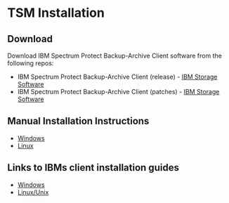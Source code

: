 # TSM Installation

## Download

Download IBM Spectrum Protect Backup-Archive Client software from the following repos:

- IBM Spectrum Protect Backup-Archive Client (release) - [IBM Storage Software](https://www3.software.ibm.com/storage/tivoli-storage-management/maintenance/client/)
- IBM Spectrum Protect Backup-Archive Client (patches) - [IBM Storage Software](https://www3.software.ibm.com/storage/tivoli-storage-management/patches/client/)

## Manual Installation Instructions

- [Windows](windows.md)
- [Linux](linux.md)

## Links to IBMs client installation guides

- [Windows](https://www.ibm.com/docs/en/SSEQVQ_8.1.25/pdf/b_ba_guide_win.pdf)
- [Linux/Unix](https://www.ibm.com/docs/en/SSEQVQ_8.1.25/pdf/b_ba_guide_unx_lnx.pdf)
